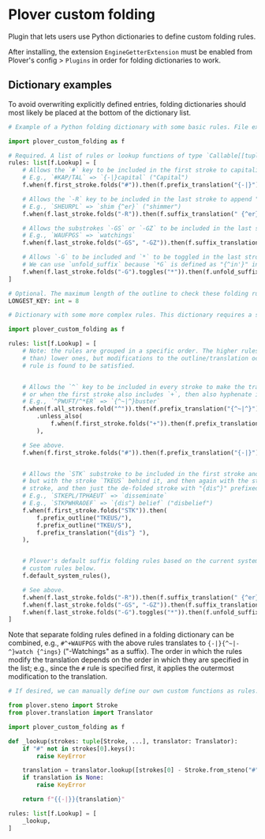 # Plover custom folding
Plugin that lets users use Python dictionaries to define custom folding rules.

After installing, the extension `EngineGetterExtension` must be enabled from Plover's config > `Plugins` in order for folding dictionaries to work.


## Dictionary examples
To avoid overwriting explicitly defined entries, folding dictionaries should most likely be placed at the bottom of the dictionary list.

```py
# Example of a Python folding dictionary with some basic rules. File extension is `fold-py`.

import plover_custom_folding as f

# Required. A list of rules or lookup functions of type `Callable[[tuple[Stroke, ...], Translator], str]`.
rules: list[f.Lookup] = [
    # Allows the `#` key to be included in the first stroke to capitalize a word.
    # E.g., `#KAP/TAL` => `{-|}capital` ("Capital")
    f.when(f.first_stroke.folds("#")).then(f.prefix_translation("{-|}")),

    # Allows the `-R` key to be included in the last stroke to append "{^er}".
    # E.g., `SHEURPL` => `shim {^er}` ("shimmer")
    f.when(f.last_stroke.folds("-R")).then(f.suffix_translation(" {^er}")),

    # Allows the substrokes `-GS` or `-GZ` to be included in the last stroke to append "{^ings}".
    # E.g., `WAUFPGS` => `watchings`
    f.when(f.last_stroke.folds("-GS", "-GZ")).then(f.suffix_translation(" {^ings}")),

    # Allows `-G` to be included and `*` to be toggled in the last stroke to append "{^in'}".
    # We can use `unfold_suffix` because `*G` is defined as "{^in'}" in main.json already.
    f.when(f.last_stroke.folds("-G").toggles("*")).then(f.unfold_suffix),
]

# Optional. The maximum length of the outline to check these folding rules for.
LONGEST_KEY: int = 8
```

```py
# Dictionary with some more complex rules. This dictionary requires a system with the `^` and `+` keys.

import plover_custom_folding as f 

rules: list[f.Lookup] = [
    # Note: the rules are grouped in a specific order. The higher rules will take precedence over (be checked earlier
    # than) lower ones, but modifications to the outline/translation occur in reverse order to the order in which each
    # rule is found to be satisfied.


    # Allows the `^` key to be included in every stroke to make the translation a suffix (preserving case),
    # or when the first stroke also includes `+`, then also hyphenate it (preserving case).
    # E.g., `^PWUFT/^*ER` => `{^~|^}buster`
    f.when(f.all_strokes.fold("^")).then(f.prefix_translation("{^~|^}"))
        .unless_also(
            f.when(f.first_stroke.folds("+")).then(f.prefix_translation("{^~|-^}")),
        ),

    # See above.
    f.when(f.first_stroke.folds("#")).then(f.prefix_translation("{-|}")),


    # Allows the `STK` substroke to be included in the first stroke and if so, we then lookup the de-folded outline
    # but with the stroke `TKEUS` behind it, and then again with the stroke `TKEU` behind it and `S` added to the first
    # stroke, and then just the de-folded stroke with "{dis^}" prefixed to the resulting translation.
    # E.g., `STKEPL/TPHAEUT` => `disseminate`
    # E.g., `STKPWHRAOEF` => `{dis^} belief` ("disbelief")
    f.when(f.first_stroke.folds("STK")).then(
        f.prefix_outline("TKEUS/"),
        f.prefix_outline("TKEU/S"),
        f.prefix_translation("{dis^} "),
    ),


    # Plover's default suffix folding rules based on the current system. Included so they take precedence over the
    # custom rules below.
    f.default_system_rules(),

    # See above.
    f.when(f.last_stroke.folds("-R")).then(f.suffix_translation(" {^er}")),
    f.when(f.last_stroke.folds("-GS", "-GZ")).then(f.suffix_translation(" {^ings}")),
    f.when(f.last_stroke.folds("-G").toggles("*")).then(f.unfold_suffix),
]
```

Note that separate folding rules defined in a folding dictionary can be combined, e.g., `#^+WAUFPGS` with the above rules translates to `{-|}{^~|-^}watch {^ings}` ("-Watchings" as a suffix). The order in which the rules modify the translation depends on the order in which they are specified in the list; e.g., since the `#` rule is specified first, it applies the outermost modification to the translation.

```py
# If desired, we can manually define our own custom functions as rules.

from plover.steno import Stroke
from plover.translation import Translator

import plover_custom_folding as f

def _lookup(strokes: tuple[Stroke, ...], translator: Translator):
    if "#" not in strokes[0].keys():
        raise KeyError

    translation = translator.lookup([strokes[0] - Stroke.from_steno("#")] + strokes[1:])
    if translation is None:
        raise KeyError

    return f"{{-|}}{translation}"

rules: list[f.Lookup] = [
    _lookup,
]
```

<!--
## Caveats
Currently, the way this plugin detects whether an outline folds a stroke works slightly differently to the way Plover does so by default. In particular, this plugin will give precedence to the longest outline that is found to satisfy a rule even if the latest stroke is explicitly defined, whereas Plover by default will prefer explicit entries over folds. This makes certain multistroke entries more predictable:
* `SRAL/TKAEUGT` → `validate {^ing}` (original: `val dating`; conflict occurs because `TKAEUGT` → `dating` is explicitly defined in main.json)

… but others may have unexpected results:
* `SKP/HREUD` → `and I will {^ed}` (original: `and lid`; conflict occurs because of misstroke entry `SKP/HREU` → `and I will` in main.json)
-->

